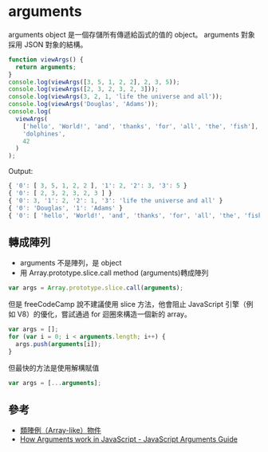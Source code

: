 # arguments

arguments object 是一個存儲所有傳遞給函式的值的 object。 arguments 對象採用 JSON 對象的結構。

```javascript
function viewArgs() {
  return arguments;
}
console.log(viewArgs([3, 5, 1, 2, 2], 2, 3, 5));
console.log(viewArgs([2, 3, 2, 3, 2, 3]));
console.log(viewArgs(3, 2, 1, 'life the universe and all'));
console.log(viewArgs('Douglas', 'Adams'));
console.log(
  viewArgs(
    ['hello', 'World!', 'and', 'thanks', 'for', 'all', 'the', 'fish'],
    'dolphines',
    42
  )
);
```

Output:

```javascript
{ '0': [ 3, 5, 1, 2, 2 ], '1': 2, '2': 3, '3': 5 }
{ '0': [ 2, 3, 2, 3, 2, 3 ] }
{ '0': 3, '1': 2, '2': 1, '3': 'life the universe and all' }
{ '0': 'Douglas', '1': 'Adams' }
{ '0': [ 'hello', 'World!', 'and', 'thanks', 'for', 'all', 'the', 'fish' ],   '1': 'dolphins',   '2': 42 }
```

## 轉成陣列

- arguments 不是陣列，是 object
- 用 Array.prototype.slice.call method (arguments)轉成陣列

```javascript
var args = Array.prototype.slice.call(arguments);
```

但是 freeCodeCamp 說不建議使用 slice 方法，他會阻止 JavaScript 引擎（例如 V8）的優化，嘗試通過 for 迴圈來構造一個新的 array。

```javascript
var args = [];
for (var i = 0; i < arguments.length; i++) {
  args.push(arguments[i]);
}
```

但最快的方法是使用解構賦值

```javascript
var args = [...arguments];
```

## 參考

- [類陣例（Array-like）物件](https://developer.mozilla.org/zh-TW/docs/Web/JavaScript/Reference/Global_Objects/Array/slice#%E9%A1%9E%E9%99%A3%E4%BE%8B%EF%BC%88array-like%EF%BC%89%E7%89%A9%E4%BB%B6)
- [How Arguments work in JavaScript - JavaScript Arguments Guide](https://forum.freecodecamp.org/t/how-arguments-work-in-javascript-javascript-arguments-guide/14283)

